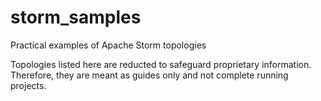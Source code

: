 # storm_samples
Practical examples of Apache Storm topologies

Topologies listed here are reducted to safeguard proprietary information. Therefore, they are meant as guides only and not complete running projects. 
